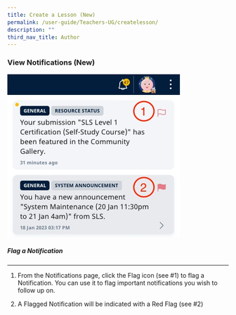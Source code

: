 ```yaml
---
title: Create a Lesson (New)
permalink: /user-guide/Teachers-UG/createlesson/
description: ""
third_nav_title: Author
---
```




<base target="_blank">

### View Notifications (New)

![](/images/Flagged%20image.jpg)

##### Flag a Notification
<hr>

1. From the Notifications page, click the Flag icon (see #1) to flag a Notification. You can use it to flag important notifications you wish to follow up on.

2. A Flagged Notification will be indicated with a Red Flag (see #2)